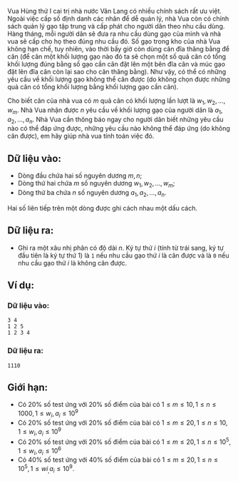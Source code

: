 Vua Hùng thứ I cai trị nhà nước Văn Lang có nhiều chính sách rất ưu việt. Ngoài việc cấp số định danh các nhân để dễ quản lý, nhà Vua còn có chính sách quản lý gạo tập trung và cấp phát cho người dân theo nhu cầu dùng. Hàng tháng, mỗi người dân sẽ đưa ra nhu cầu dùng gạo của mình và nhà vua sẽ cấp cho họ theo đúng nhu cầu đó. Số gạo trong kho của nhà Vua không hạn chế, tuy nhiên, vào thời bấy giờ còn dùng cân đĩa thăng bằng để cân (để cân một khối lượng gạo nào đó ta sẽ chọn một số quả cân có tổng khối lượng đúng bằng số gạo cần cân đặt lên một bên đĩa cân và múc gạo đặt lên đĩa cân còn lại sao cho cân thăng bằng). Như vậy, có thể có những yêu cầu về khối lượng gạo không thể cân được (do không chọn được những quả cân có tổng khối lượng bằng khối lượng gạo cần cân).

Cho biết cân của nhà vua có $m$ quả cân có khối lượng lần lượt là $w_1, w_2, …, w_m$. Nhà Vua nhận được $n$ yêu cầu về khối lượng gạo của người dân là $a_1, a_2, …, a_n$. Nhà Vua cần thông báo ngay cho người dân biết những yêu cầu nào có thể đáp ứng được, những yêu cầu nào không thể đáp ứng (do không cân được), em hãy giúp nhà vua tính toán việc đó.

## Dữ liệu vào:
- Dòng đầu chứa hai số nguyên dương $m, n$;
- Dòng thứ hai chứa $m$ số nguyên dương $w_1, w_2, …, w_m$;
- Dòng thứ ba chứa $n$ số nguyên dương $a_1, a_2, …, a_n$.

Hai số liên tiếp trên một dòng được ghi cách nhau một dấu cách.

## Dữ liệu ra:
- Ghi ra một xâu nhị phân có độ dài $n$. Ký tự thứ $i$ (tính từ trái sang, ký tự đầu tiên là ký tự thứ $1$) là `1` nếu nhu cầu gạo thứ $i$ là cân được và là `0` nếu nhu cầu gạo thứ $i$ là không cân được.

## Ví dụ:
### Dữ liệu vào:
```
3 4
1 2 5
1 2 3 4
```

### Dữ liệu ra:
```
1110
```

## Giới hạn:
- Có $20\%$ số test ứng với $20\%$ số điểm của bài có $1 ≤ m ≤ 10, 1 ≤ n ≤ 1000, 1 ≤ w_i, a_i ≤ 10^9$ 
- Có $20\%$ số test ứng với $20\%$ số điểm của bài có $1 ≤ m ≤ 20, 1 ≤ n ≤ 10, 1 ≤ w_i, a_i ≤ 10^9$ 
- Có $20\%$ số test ứng với $20\%$ số điểm của bài có $1 ≤ m ≤ 20, 1 ≤ n ≤ 10^5, 1 ≤ w_i, a_i ≤ 10^6$
- Có $40\%$ số test ứng với $40\%$ số điểm của bài có $1 ≤ m ≤ 20, 1 ≤ n ≤ 10^5, 1 ≤ wi_, a_i ≤ 10^9$.